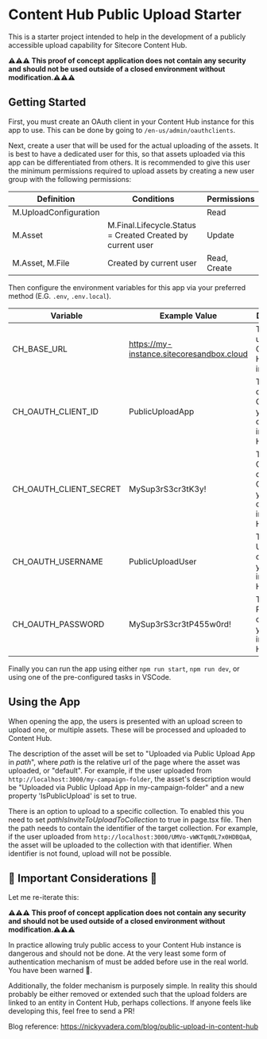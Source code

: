 # Content Hub Public Upload Starter

This is a starter project intended to help in the development of a publicly accessible upload capability for Sitecore Content Hub.

**⚠️⚠️⚠️ This proof of concept application does not contain any security and should not be used outside of a closed environment without modification.⚠️⚠️⚠️**

## Getting Started

First, you must create an OAuth client in your Content Hub instance for this app to use. This can be done by going to `/en-us/admin/oauthclients`.

Next, create a user that will be used for the actual uploading of the assets. It is best to have a dedicated user for this, so that assets uploaded via this app can be differentiated from others. It is recommended to give this user the minimum permissions required to upload assets by creating a new user group with the following permissions:

| Definition            | Conditions                                                 | Permissions  |
| ----------------------|------------------------------------------------------------|--------------|
| M.UploadConfiguration |                                                            | Read         |
| M.Asset               | M.Final.Lifecycle.Status = Created Created by current user | Update       |
| M.Asset, M.File       | Created by current user                                    | Read, Create |

Then configure the environment variables for this app via your preferred method (E.G. `.env`, `.env.local`).

| Variable                | Example Value                             | Description                                                        |
|-------------------------|-------------------------------------------|--------------------------------------------------------------------|
| CH_BASE_URL             | https://my-instance.sitecoresandbox.cloud | The base url of your Content Hub instance                          |
| CH_OAUTH_CLIENT_ID      | PublicUploadApp                           | The ClientId of the OAuth client you configured in Content Hub     |
| CH_OAUTH_CLIENT_SECRET  | MySup3rS3cr3tK3y!                         | The ClientSecret of the OAuth client you configured in Content Hub |
| CH_OAUTH_USERNAME       | PublicUploadUser                          | The Username of the user you created in Content Hub                |
| CH_OAUTH_PASSWORD       | MySup3rS3cr3tP455w0rd!                    | The Password of the user you created in Content Hub                |

Finally you can run the app using either `npm run start`, `npm run dev`, or using one of the pre-configured tasks in VSCode.

## Using the App

When opening the app, the users is presented with an upload screen to upload one, or multiple assets. These will be processed and uploaded to Content Hub.

The description of the asset will be set to "Uploaded via Public Upload App in *path*", where *path* is the relative url of the page where the asset was uploaded, or "default". For example, if the user uploaded from `http://localhost:3000/my-campaign-folder`, the asset's description would be "Uploaded via Public Upload App in my-campaign-folder" and a new property 'IsPublicUpload' is set to true.

There is an option to upload to a specific collection. To enabled this you need to set *pathIsInviteToUploadToCollection* to true in page.tsx file. Then the path needs to contain the identifier of the target collection. For example, if the user uploaded from `http://localhost:3000/UMVo-vWKTqm0L7x0HDBQaA`, the asset will be uploaded to the collection with that identifier. When identifier is not found, upload will not be possible.

## 🚨 Important Considerations 🚨

Let me re-iterate this:

**⚠️⚠️⚠️ This proof of concept application does not contain any security and should not be used outside of a closed environment without modification.⚠️⚠️⚠️**

In practice allowing truly public access to your Content Hub instance is dangerous and should not be done. At the very least some form of authentication mechanism of must be added before use in the real world. You have been warned 🙂.

Additionally, the folder mechanism is purposely simple. In reality this should probably be either removed or extended such that the upload folders are linked to an entity in Content Hub, perhaps collections. If anyone feels like developing this, feel free to send a PR!

Blog reference: https://nickyvadera.com/blog/public-upload-in-content-hub
